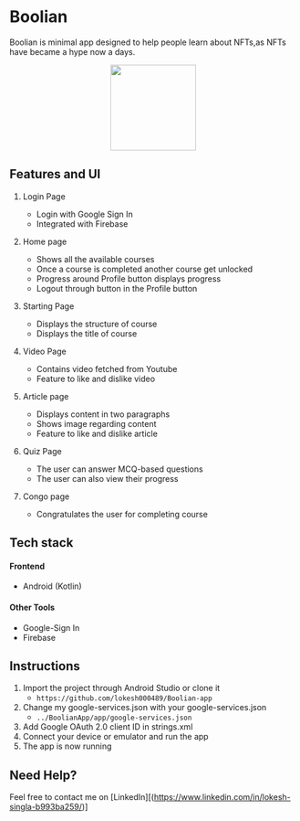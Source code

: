 # Boolian
Boolian is minimal app designed to help people learn about NFTs,as NFTs have became a hype now a days.

<p align="center">
<img src="https://user-images.githubusercontent.com/114223204/216722756-cb8a8b11-6a63-4108-b29c-386b8477fbc7.jpg" width="150"> </p>

## Features and UI
1. Login Page
   - Login with Google Sign In
   - Integrated with Firebase

2. Home page
   - Shows all the available courses
   - Once a course is completed another course get unlocked
   - Progress around Profile button displays progress
   - Logout through button in the Profile button

3. Starting Page
   - Displays the structure of course
   - Displays the title of course

4. Video Page
   - Contains video fetched from Youtube
   - Feature to like and dislike video

5. Article page
   - Displays content in two paragraphs
   - Shows image regarding content
   - Feature to like and dislike article

6. Quiz Page
   - The user can answer MCQ-based questions
   - The user can also view their progress

7. Congo page
   - Congratulates the user for completing course
  


## Tech stack

#### Frontend
- Android (Kotlin)

#### Other Tools
- Google-Sign In
- Firebase

## Instructions
1. Import the project through Android Studio or clone it
   - `https://github.com/lokesh000489/Boolian-app`
2. Change my google-services.json with your google-services.json
    - `../BoolianApp/app/google-services.json`
3. Add Google OAuth 2.0 client ID in strings.xml
4. Connect your device or emulator and run the app
5. The app is now running


## Need Help?
Feel free to contact me on [LinkedIn][(https://www.linkedin.com/in/lokesh-singla-b993ba259/)]
